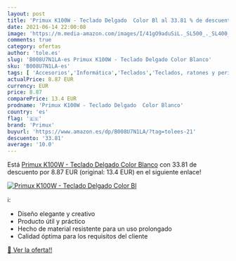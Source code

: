 ```yaml
---
layout: post
title: 'Primux K100W - Teclado Delgado  Color Bl al 33.81 % de descuento'
date: 2021-06-14 22:00:08
image: 'https://m.media-amazon.com/images/I/41gO9aduSiL._SL500_._SL400_.jpg'
comments: true
category: ofertas
author: 'tole.es'
slug: 'B008U7N1LA-es Primux K100W - Teclado Delgado Color Blanco'
sku: 'B008U7N1LA-es'
tags: [ 'Accesorios','Informática','Teclados','Teclados, ratones y periféricos de entrada','primux','teclado', ]
actualPrice: 8.87 EUR
currency: EUR
price: 8.87
comparePrice: 13.4 EUR
prodname: 'Primux K100W - Teclado Delgado  Color Blanco'
country: 'es'
flag: '🇪🇸'
brand: 'Primux'
buyurl: 'https://www.amazon.es/dp/B008U7N1LA/?tag=tolees-21'
descuento: '33.81'
average: '10.0'
---
```


Está [Primux K100W - Teclado Delgado  Color Blanco](https://www.amazon.es/dp/B008U7N1LA/?tag=tolees-21) con 33.81 de descuento por 8.87 EUR (original: 13.4 EUR) en el siguiente enlace!

[![Primux K100W - Teclado Delgado  Color Bl](https://m.media-amazon.com/images/I/41gO9aduSiL._SL500_._SL400_.jpg)](https://www.amazon.es/dp/B008U7N1LA/?tag=tolees-21)

ℹ️:

- Diseño elegante y creativo
- Producto útil y práctico
- Hecho de material resistente para un uso prolongado
- Calidad óptima para los requisitos del cliente

[🛒 Ver la oferta!!](https://www.amazon.es/dp/B008U7N1LA/?tag=tolees-21)
